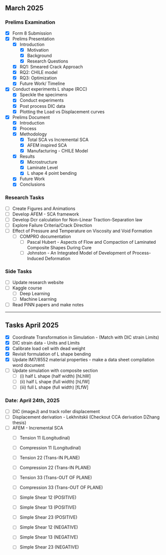 ## March 2025

### Prelims Examination
- [x] Form 8 Submission
- [x] Prelims Presentation
  - [x] Introduction
    - [x] Motivation
    - [x] Background
    - [x] Research Questions
  - [x] RQ1: Smeared Crack Approach
  - [x] RQ2: CHILE model
  - [x] RQ3: Optimization
  - [x] Future Work/ Timeline
- [x] Conduct experiments L shape (RCC)
  - [x] Speckle the specimens
  - [x] Conduct experiments
  - [x] Post process DIC data
  - [x] Plotting the Load vs Displacement curves
- [x] Prelims Document
  - [x] Introduction
  - [x] Process
  - [x] Methodology
    - [x] Total SCA vs Incremental SCA
    - [x] AFEM inspired SCA
    - [x] Manufacturing - CHILE Model
  - [x] Results
    - [x] Microstructure
    - [x] Laminate Level
    - [x] L shape 4 point bending 
  - [x] Future Work
  - [x] Conclusions

### Research Tasks
- [ ] Create Figures and Animations 
- [ ] Develop AFEM - SCA framework
- [ ] Develop Dcr calculation for Non-Linear Traction-Separation law
- [ ] Explore Failure Criteria/Crack Direction
- [ ] Effect of Pressure and Temperature on Viscosity and Void Formation
  - [ ] COMPRO documentation
    - [ ] Pascal Hubert - Aspects of Flow and Compaction of Laminated Composite Shapes During Cure
    - [ ] Johnston - An Integrated Model of Development of Process-Induced Deformation

### Side Tasks
- [ ] Update research website
- [ ] Kaggle course
  - [ ] Deep Learning
  - [ ] Machine Learning
- [ ] Read PINN papers and make notes

___
## Tasks April 2025

- [x] Coordinate Transformation in Simulation - (Match with DIC strain Limits)
- [x] DIC strain data - Units and Limits
- [x] Calibrate load cell with dead weight
- [x] Revisit formulation of L shape bending
- [x] Update IM7/8552 material properties - make a data sheet compilation word document
- [ ] Update simulation with composite section
  - [ ] (i)   half L shape (half width) [hLhW]
  - [ ] (ii)  half L shape (full width) [hLfW]
  - [ ] (iii) full L shape (full width) [fLfW]

### Date: April 24th, 2025
- [ ] DIC (imageJ) and track roller displacement
- [ ] Displacement derivation - Lekhnitskii (Checkout CCA derivation DZhang thesis)
- [ ] AFEM - Incremental SCA
  - [ ] Tension 11 (Longitudinal)
  - [ ] Compression 11 (Longitudinal)
  - [ ] Tension 22 (Trans-IN PLANE)
  - [ ] Compression 22 (Trans-IN PLANE)
  - [ ] Tension 33 (Trans-OUT OF PLANE)
  - [ ] Compression 33 (Trans-OUT OF PLANE)
  - [ ] Simple Shear 12 (POSITIVE)
  - [ ] Simple Shear 13 (POSITIVE)
  - [ ] Simple Shear 23 (POSITIVE)
  - [ ] Simple Shear 12 (NEGATIVE)
  - [ ] Simple Shear 13 (NEGATIVE)
  - [ ] Simple Shear 23 (NEGATIVE)





















